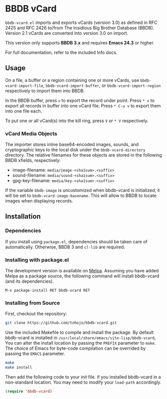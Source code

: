 # BBDB vCard

`bbdb-vcard.el` imports and exports vCards (version 3.0) as defined in
RFC 2425 and RFC 2426 to/from The Insidious Big Brother Database
(BBDB). Version 2.1 vCards are converted into version 3.0 on import.

This version only supports **BBDB 3.x** and requires **Emacs 24.3** or higher.

For full documentation, refer to the included Info docs.

## Usage

On a file, a buffer or a region containing one or more vCards, use
`bbdb-vcard-import-file`, `bbdb-vcard-import-buffer`, or
`bbdb-vcard-import-region` respectively to import them into BBDB.

In the BBDB buffer, press `v` to export the record under point.  Press `* v`
to export all records in buffer into one vCard file.  Press `* C-u v` to
export them into one file each.

To put one or all vCard(s) into the kill ring, press `V` or `* V`
respectively.

### vCard Media Objects

The importer stores inline base64-encoded images, sounds, and
cryptographic keys to the local disk under the `bbdb-vcard-directory`
directory. The relative filenames for these objects are stored in
the following BBDB xfields, respectively:

* image-filename: `media/image-<sha1sum>.<suffix>`
* sound-filename: `media/sound-<sha1sum>.<suffix>`
* gpg-key-filename: `media/key-<sha1sum>.<suffix>`

If the variable `bbdb-image` is uncustomized when bbdb-vcard is initialized,
it will be set to `bbdb-vcard-image-basename`. This will allow to BBDB to locate
images when displaying records.

## Installation

### Dependencies

If you install using `package.el`, dependencies should be taken care of
automatically. Otherwise, BBDB 3 and `cl-lib` are required.

### Installing with **package.el**

The development version is available on [Melpa](http://melpa.milkbox.net).
Assuming you have added Melpa as a package source, the following
command will install bbdb-vcard (and its dependencies).

`M-x package-install RET bbdb-vcard RET`

### Installing from Source

First, checkout the repository:
```sh
git clone https://github.com/tohojo/bbdb-vcard.git
```

Use the included Makefile to compile and install the package. By default
bbdb-vcard is installed in `/usr/local/share/emacs/site-lisp/bbdb-vcard`,
You can alter the install location by passing the `PREFIX` parameter
to `make`. The choice of Emacs for byte-code compilation can be overrided
by passing the `EMACS` parameter.

```sh
make
make install
```

Then add the following code to your init file. if you installed
bbdb-vcard in a non-standard location. You may need to modify your
`load-path` accordingly. 

```lisp
(require 'bbdb-vcard)
```
